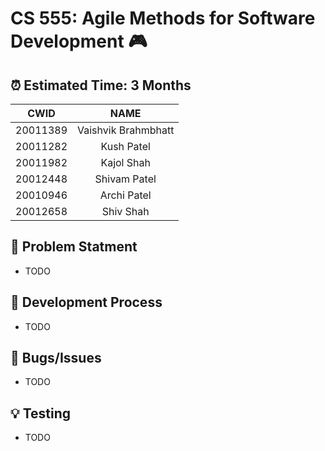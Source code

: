 # CS 555: Agile Methods for Software Development 🎮 

##  ⏰ Estimated Time: 3 Months

| CWID |                 NAME                  |
|-------|:-------------------------------------:|
| 20011389     |    Vaishvik Brahmbhatt    |
| 20011282     |    Kush Patel    |
| 20011982     |       Kajol Shah       |
| 20012448    |       Shivam Patel       |
| 20010946    |    Archi Patel    |
| 20012658     |   Shiv Shah  |

##  🧪 Problem Statment

- TODO

## 🐛 Development  Process

- TODO

## 🐛 Bugs/Issues

- TODO

## 💡 Testing

- TODO
